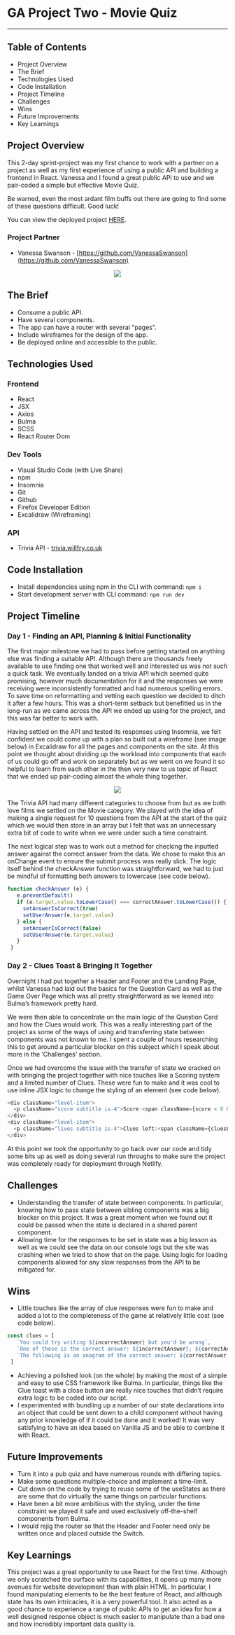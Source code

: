 # GA Project Two - Movie Quiz 
---
## Table of Contents
- Project Overview
- The Brief
- Technologies Used
- Code Installation
- Project Timeline
- Challenges
- Wins
- Future Improvements
- Key Learnings

## Project Overview

This 2-day sprint-project was my first chance to work with a partner on a project as well as my first experience of using a public API and building a frontend in React. Vanessa and I found a great public API to use and we pair-coded a simple but effective Movie Quiz.

Be warned, even the most ardant film buffs out there are going to find some of these questions difficult. Good luck!

You can view the deployed project [HERE](https://bit.ly/3l23Mbx).

### Project Partner

- Vanessa Swanson - [https://github.com/VanessaSwanson](https://github.com/VanessaSwanson)

<p align="center">
  <img src="https://res.cloudinary.com/dn11uqgux/image/upload/v1633013022/project-setup-test/p2_whsmnx.png" />
</p>

## The Brief

- Consume a public API.
- Have several components.
- The app can have a router with several "pages".
- Include wireframes for the design of the app.
- Be deployed online and accessible to the public.

## Technologies Used

### Frontend

- React
- JSX
- Axios
- Bulma
- SCSS
- React Router Dom

### Dev Tools

- Visual Studio Code (with Live Share)
- npm
- Insomnia
- Git
- Github
- Firefox Developer Edition
- Excalidraw (Wireframing)

### API 

- Trivia API - [trivia.willfry.co.uk](trivia.willfry.co.uk)

## Code Installation

- Install dependencies using npm in the CLI with command: `npm i`
- Start development server with CLI command: `npm run dev`

## Project Timeline

### Day 1 - Finding an API, Planning & Initial Functionality

The first major milestone we had to pass before getting started on anything else was finding a suitable API. Although there are thousands freely available to use finding one that worked well and interested us was not such a quick task. We eventually landed on a trivia API which seemed quite promising, however much documentation for it and the responses we were receiving were inconsistently formatted and had numerous spelling errors. To save time on reformatting and vetting each question we decided to ditch it after a few hours. This was a short-term setback but benefitted us in the long-run as we came across the API we ended up using for the project, and this was far better to work with. 

Having settled on the API and tested its responses using Insomnia, we felt confident we could come up with a plan so built out a wireframe (see image below) in Excalidraw for all the pages and components on the site. At this point we thought about dividing up the workload into components that each of us could go off and work on separately but as we went on we found it so helpful to learn from each other in the then very new to us topic of React that we ended up pair-coding almost the whole thing together.

<p align="center">
  <img src="https://res.cloudinary.com/dn11uqgux/image/upload/v1633014162/project-setup-test/Screenshot_2021-09-29_at_19.43.20_mz9iu2.png" />
</p>

The Trivia API had many different categories to choose from but as we both love films we settled on the Movie category. We played with the idea of making a single request for 10 questions from the API at the start of the quiz which we would then store in an array but I felt that was an unnecessary extra bit of code to write when we were under such a time constraint. 

The next logical step was to work out a method for checking the inputted answer against the correct answer from the data. We chose to make this an onChange event to ensure the submit process was really slick. The logic itself behind the checkAnswer function was straightforward, we had to just be mindful of formatting both answers to lowercase (see code below).

```javascript
function checkAnswer (e) {
   e.preventDefault()
   if (e.target.value.toLowerCase() === correctAnswer.toLowerCase()) {
     setAnswerIsCorrect(true)
     setUserAnswer(e.target.value)
   } else {
     setAnswerIsCorrect(false)
     setUserAnswer(e.target.value)
   }
 }
```

### Day 2 - Clues Toast & Bringing It Together 

Overnight I had put together a Header and Footer and the Landing Page, whilst Vanessa had laid out the basics for the Question Card as well as the Game Over Page which was all pretty straightforward as we leaned into Bulma’s framework pretty hard. 

We were then able to concentrate on the main logic of the Question Card and how the Clues would work. This was a really interesting part of the project as some of the ways of using and transferring state between components was not known to me. I spent a couple of hours researching this to get around a particular blocker on this subject which I speak about more in the ‘Challenges’ section. 

Once we had overcome the issue with the transfer of state we cracked on with bringing the project together with nice touches like a Scoring system and a limited number of Clues. These were fun to make and it was cool to use inline JSX logic to change the styling of an element (see code below). 

```javascript
<div className="level-item">
  <p className="score subtitle is-4">Score:<span className={score < 0 && 'low'}>{score}</span></p>
</div>
<div className="level-item">
  <p className="lives subtitle is-4">Clues left:<span className={cluesLeft === 0 && 'low'}> {cluesLeft}</span></p>
</div>

```

At this point we took the opportunity to go back over our code and tidy some bits up as well as doing several run throughs to make sure the project was completely ready for deployment through Netlify.

## Challenges

- Understanding the transfer of state between components. In particular, knowing how to pass state between sibling components was a big blocker on this project. It was a great moment when we found out it could be passed when the state is declared in a shared parent component.
- Allowing time for the responses to be set in state was a big lesson as well as we could see the data on our console logs but the site was crashing when we tried to show that on the page. Using logic for loading components allowed for any slow responses from the API to be mitigated for. 

## Wins

- Little touches like the array of clue responses were fun to make and added a lot to the completeness of the game at relatively little cost (see code below).

```javascript
const clues = [
   `You could try writing ${incorrectAnswer} but you'd be wrong`,
   `One of these is the correct answer: ${incorrectAnswer}; ${correctAnswer}`,
   `The following is an anagram of the correct answer: ${correctAnswer.split('').sort().join('')}`
 ]
```

- Achieving a polished look (on the whole) by making the most of a simple and easy to use CSS framework like Bulma. In particular, things like the Clue toast with a close button are really nice touches that didn’t require extra logic to be coded into our script. 
- I experimented with bundling up a number of our state declarations into an object that could be sent down to a child component without having any prior knowledge of if it could be done and it worked! It was very satisfying to have an idea based on Vanilla JS and be able to combine it with React.

## Future Improvements

- Turn it into a pub quiz and have numerous rounds with differing topics. 
- Make some questions multiple-choice and implement a time-limit.
- Cut down on the code by trying to reuse some of the useStates as there are some that do virtually the same things on particular functions.
- Have been a bit more ambitious with the styling, under the time constraint we played it safe and used exclusively off-the-shelf components from Bulma. 
- I would rejig the router so that the Header and Footer need only be written once and placed outside the Switch.

## Key Learnings

This project was a great opportunity to use React for the first time. Although we only scratched the surface with its capabilities, it opens up many more avenues for website development than with plain HTML. In particular, I found manipulating elements to be the best feature of React, and although state has its own intricacies, it is a very powerful tool. It also acted as a good chance to experience a range of public APIs to get an idea for how a well designed response object is much easier to manipulate than a bad one and how incredibly important data quality is.
